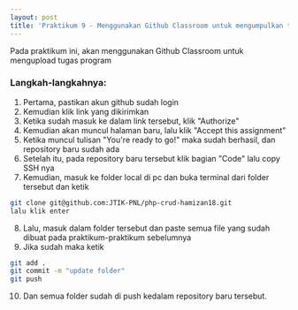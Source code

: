 ```yaml
---
layout: post
title: 'Praktikum 9 - Menggunakan Github Classroom untuk mengumpulkan tugas'
---
```


Pada praktikum ini, akan menggunakan Github Classroom untuk mengupload tugas program


### Langkah-langkahnya:

1. Pertama, pastikan akun github sudah login
2. Kemudian klik link yang dikirimkan
3. Ketika sudah masuk ke dalam link tersebut, klik "Authorize"
4. Kemudian akan muncul halaman baru, lalu klik "Accept this assignment"
5. Ketika muncul tulisan "You're ready to go!" maka sudah berhasil, dan repository baru sudah ada
6. Setelah itu, pada repository baru tersebut klik bagian "Code" lalu copy SSH nya
7. Kemudian, masuk ke folder local di pc dan buka terminal dari folder tersebut dan ketik 
```bash 
git clone git@github.com:JTIK-PNL/php-crud-hamizan18.git 
lalu klik enter
```
8. Lalu, masuk dalam folder tersebut dan paste semua file yang sudah dibuat pada praktikum-praktikum sebelumnya
9. Jika sudah maka ketik
```bash
git add .
git commit -m "update folder"
git push
```
10. Dan semua folder sudah di push kedalam repository baru tersebut.